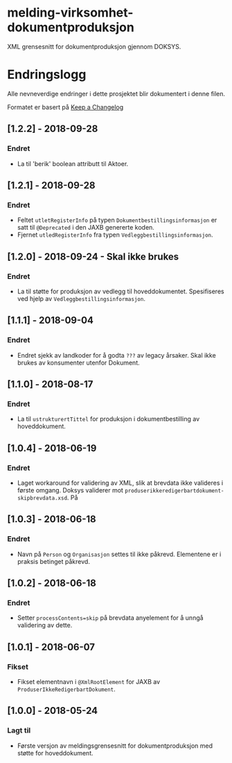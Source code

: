 melding-virksomhet-dokumentproduksjon
=====================================

XML grensesnitt for dokumentproduksjon gjennom DOKSYS.

# Endringslogg
Alle nevneverdige endringer i dette prosjektet blir dokumentert i denne filen.

Formatet er basert på [Keep a Changelog](http://keepachangelog.com/en/1.0.0/)

## [1.2.2] - 2018-09-28

### Endret
- La til 'berik' boolean attributt til Aktoer.

## [1.2.1] - 2018-09-28

### Endret
- Feltet `utletRegisterInfo` på typen `Dokumentbestillingsinformasjon` er satt til `@Deprecated` i den JAXB genererte koden.
- Fjernet `utledRegisterInfo` fra typen `Vedleggbestillingsinformasjon`.

## [1.2.0] - 2018-09-24 - Skal ikke brukes

### Endret
- La til støtte for produksjon av vedlegg til hoveddokumentet. Spesifiseres ved hjelp av `Vedleggbestillingsinformasjon`.

## [1.1.1] - 2018-09-04

### Endret
- Endret sjekk av landkoder for å godta `???` av legacy årsaker. Skal ikke brukes av konsumenter utenfor Dokument.

## [1.1.0] - 2018-08-17

### Endret
- La til `ustrukturertTittel` for produksjon i dokumentbestilling av hoveddokument.

## [1.0.4] - 2018-06-19

### Endret
- Laget workaround for validering av XML, slik at brevdata ikke valideres i første omgang. Doksys validerer mot `produserikkeredigerbartdokument-skipbrevdata.xsd`. På 

## [1.0.3] - 2018-06-18

### Endret
- Navn på `Person` og `Organisasjon` settes til ikke påkrevd. Elementene er i praksis betinget påkrevd.

## [1.0.2] - 2018-06-18

### Endret
- Setter `processContents=skip` på brevdata anyelement for å unngå validering av dette. 

## [1.0.1] - 2018-06-07

### Fikset
- Fikset elementnavn i `@XmlRootElement` for JAXB av `ProduserIkkeRedigerbartDokument`.

## [1.0.0] - 2018-05-24

### Lagt til
- Første versjon av meldingsgrensesnitt for dokumentproduksjon med støtte for hoveddokument.

